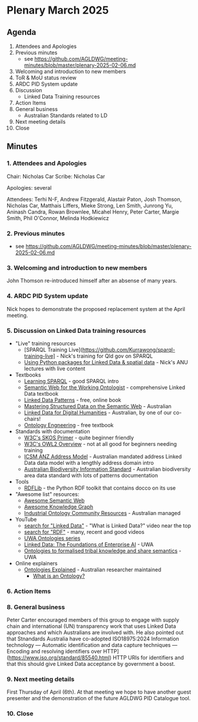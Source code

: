 # Plenary March 2025

## Agenda

1. Attendees and Apologies
2. Previous minutes
   * see https://github.com/AGLDWG/meeting-minutes/blob/master/plenary-2025-02-06.md
3. Welcoming and introduction to new members
4. ToR & MoU status review
5. ARDC PID System update
6. Discussion
   * Linked Data Training resources
8. Action Items
9. General business
    * Australian Standards related to LD
10. Next meeting details
11. Close

## Minutes

### 1. Attendees and Apologies

Chair: Nicholas Car
Scribe: Nicholas Car

Apologies: several

Attendees: Terhi N-F, Andrew Fitzgerald, Alastair Paton, Josh Thomson, Nicholas Car, Matthais Liffers, Mieke Strong, Len Smith, Junrong Yu, Aninash Candra, Rowan Brownlee, Micahel Henry, Peter Carter, Margie Smith, Phil O'Connor, Melinda Hodkiewicz

### 2. Previous minutes

* see https://github.com/AGLDWG/meeting-minutes/blob/master/plenary-2025-02-06.md
     
### 3. Welcoming and introduction to new members

John Thomson re-introduced himself after an absense of many years.

### 4. ARDC PID System update

Nick hopes to demonstrate the proposed replacement system at the April meeting.

### 5. Discussion on Linked Data training resources

* "Live" training resources
    * [SPARQL Training Live](https://github.com/Kurrawong/sparql-training-live] - Nick's training for Qld gov on SPARQL
    * [Using Python packages for Linked Data & spatial data](https://github.com/nicholascar/comp7230-training/) - Nick's ANU lectures with live content
* Textbooks
    * [Learning SPARQL](https://www.learningsparql.com/) - good SPARQL intro
    * [Semantic Web for the Working Ontologist](https://www.booktopia.com.au/semantic-web-for-the-working-ontologist-james-hendler/book/9781450376143.html) - comprehensive Linked Data textbook
    * [Linked Data Patterns](https://patterns.dataincubator.org/) - free, online book
    * [Mastering Structured Data on the Semantic Web](https://link.springer.com/book/10.1007/978-1-4842-1049-9) - Australian
    * [Linked Data for Digital Humanities](https://doi.org/10.4324/9781003197898 ) - Australian, by one of our co-chairs!
    * [Ontology Engneering](https://link.springer.com/book/10.1007/978-3-031-79486-5) - free textbook
* Standards with documentation
    * [W3C's SKOS Primer](https://www.w3.org/TR/skos-primer/) - quite beginner friendly
    * [W3C's OWL2 Overview](https://www.w3.org/TR/owl2-overview/) - not at all good for beginners needing training
    * [ICSM ANZ Address Model](https://linked.data.gov.au/def/addr) - Australian mandated address Linked Data data model with a lengthly address domain intro
    * [Australian Biodiversity Information Standard](https://linked.data.gov.au/def/abis) - Australian biodiversity area data standard with lots of patterns documentation
* Tools
    * [RDFLib](https://rdflib.readthedocs.io/en/stable/) - the Python RDF toolkit that contains docco on its use
 * "Awesome list" resources:
    * [Awesome Semantic Web](https://github.com/semantalytics/awesome-semantic-web)
    * [Awesome Knowledge Graph](https://github.com/totogo/awesome-knowledge-graph)
    * [Industrial Ontology Community Resources](https://equonto.github.io/industrial-ontology-training-resources/) - Australian managed
* YouTube
    * [search for "Linked Data"](https://www.youtube.com/results?search_query=linked+data) - "What is Linked Data?" video near the top
    * [search for "RDF"](https://www.youtube.com/results?search_query=rdf) - many, recent and good videos
    * [UWA Ontologies series](https://www.youtube.com/playlist?list=PLVNmJ6ooUdgCs7loC4HLmZ_CMzi4qL4OX)
    * [Linked Data: The Foundations of Enterprise AI](https://www.youtube.com/watch?v=gXUGA4yptXo) - UWA
    * [Ontologies to formalised tribal knowledge and share semantics](https://www.youtube.com/watch?v=k_VB700n_aw) - UWA
* Online explainers
    * [Ontologies Explained](https://ontology-explained.com/) - Australian researcher maintained
        * [What is an Ontology?](https://equonto.github.io/industrial-ontology-training-resources/existing_training/)
  

### 6. Action Items

### 8. General business

Peter Carter encouraged members of this group to engage with supply chain and international (UN) transparency work that uses Linked Data approaches and which Australians are involved with. He also pointed out that Stnandards Australia have co-adopted ISO18975:2024 Information technology — Automatic identification and data capture techniques — Encoding and resolving identifiers over HTTP](https://www.iso.org/standard/85540.html) HTTP URIs for identifiers and that this should give Linked Data acceptance by government a boost.

### 9. Next meeting details

First Thursday of April (6th). At that meeting we hope to have another guest presenter and the demonstration of the future AGLDWG PID Catalogue tool.

### 10. Close
